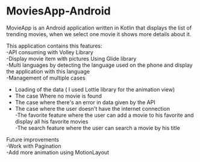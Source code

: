 # MoviesApp-Android
MovieApp is an Android application written in Kotlin that displays the list of trending movies, when we select one movie it shows more details about it.<br />

This application contains this features: <br/>
  -API consuming with Volley Library<br/>
  -Display movie item with pictures Using Glide library<br/>
  -Multi languages by detecting the language used on the phone and display the application with this language<br/>
  -Management of multiple cases<br/>
   * Loading of the data ( I used Lottie library for the animation view)<br/>
   * The case Where no movie is found<br/>
   * The case where there's an error in data given by the API<br/>
   * The case where the user doesn't have the internet connection<br/>
  -The favorite feature where the user can add a movie to his favorite and display all his favorite movies<br/>
  -The search feature where the user can search a movie by his title<br/>
 
 Future improvements<br/>
  -Work with Pagination<br/>
  -Add more animation using MotionLayout<br/>

